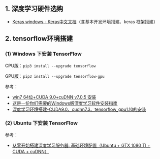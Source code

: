## 1. 深度学习硬件选购

- [Keras windows - Keras中文文档](https://keras-cn.readthedocs.io/en/latest/for_beginners/keras_windows/)（含基本开发环境搭建、keras 框架搭建）



## 2. tensorflow环境搭建

### (1) Windows 下安装 TensorFlow

CPU版：`pip3 install --upgrade tensorflow`

GPU版：`pip3 install --upgrade tensorflow-gpu`

参考：

- [win7 64位+CUDA 9.0+cuDNN v7.0.5 安装](https://blog.csdn.net/shanglianlm/article/details/79404703)
- [这是一份你们需要的Windows版深度学习软件安装指南](https://zhuanlan.zhihu.com/p/29903472)
- [深度学习环境搭建-CUDA9.0、cudnn7.3、tensorflow_gpu1.10的安装](<https://www.jianshu.com/p/4ebaa78e0233>)



### (2) Ubuntu 下安装 TensorFlow



参考：

- [从零开始搭建深度学习服务器: 基础环境配置（Ubuntu + GTX 1080 TI + CUDA + cuDNN）](http://www.52nlp.cn/%E4%BB%8E%E9%9B%B6%E5%BC%80%E5%A7%8B%E6%90%AD%E5%BB%BA%E6%B7%B1%E5%BA%A6%E5%AD%A6%E4%B9%A0%E6%9C%8D%E5%8A%A1%E5%99%A8%E7%8E%AF%E5%A2%83%E9%85%8D%E7%BD%AEubuntu-1080ti-cuda-cudnn)

